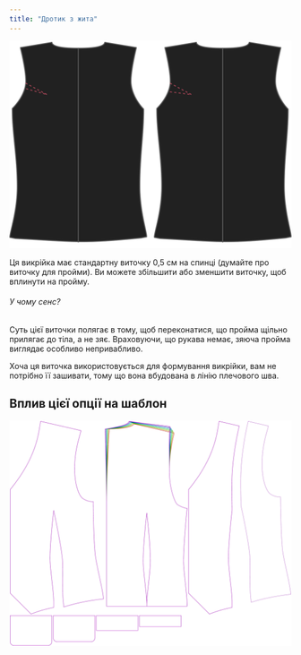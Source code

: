 ```yaml
---
title: "Дротик з жита"
---
```


![Дротик для стрільби з жита ззаду](backscyedart.svg)

Ця викрійка має стандартну виточку 0,5 см на спинці (думайте про виточку для пройми). Ви можете збільшити або зменшити виточку, щоб вплинути на пройму.

<Note>

###### У чому сенс?

Суть цієї виточки полягає в тому, щоб переконатися, що пройма щільно прилягає до тіла, а не зяє.
Враховуючи, що рукава немає, зяюча пройма виглядає особливо непривабливо.

Хоча ця виточка використовується для формування викрійки, вам не потрібно її зашивати, тому що вона вбудована в лінію плечового шва.

</Note>

## Вплив цієї опції на шаблон

![На цьому зображенні показано вплив цієї опції шляхом накладання декількох варіантів, які мають різне значення для цієї опції](wahid_backscyedart_sample.svg "Вплив цієї опції на шаблон")
